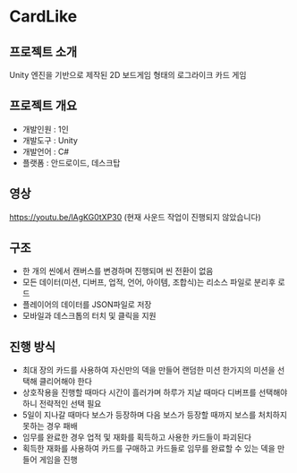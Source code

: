 # CardLike
 
## 프로젝트 소개
Unity 엔진을 기반으로 제작된 2D 보드게임 형태의 로그라이크 카드 게임

## 프로젝트 개요
- 개발인원 : 1인
- 개발도구 : Unity
- 개발언어 : C#
- 플랫폼 : 안드로이드, 데스크탑

## 영상
https://youtu.be/lAgKG0tXP30 (현재 사운드 작업이 진행되지 않았습니다)

## 구조
- 한 개의 씬에서 캔버스를 변경하며 진행되며 씬 전환이 없음
- 모든 데이터(미션, 디버프, 업적, 언어, 아이템, 조합식)는 리소스 파일로 분리후 로드
- 플레이어의 데이터를 JSON파일로 저장
- 모바일과 데스크톱의 터치 및 클릭을 지원

## 진행 방식
- 최대 장의 카드를 사용하여 자신만의 덱을 만들어 랜덤한 미션 한가지의 미션을 선택해 클리어해야 한다
- 상호작용을 진행할 때마다 시간이 흘러가며 하루가 지날 때마다 디버프를 선택해야 하니 전략적인 선택 필요
- 5일이 지나갈 때마다 보스가 등장하며 다음 보스가 등장할 때까지 보스를 처치하지 못하는 경우 패배
- 임무를 완료한 경우 업적 및 재화를 획득하고 사용한 카드들이 파괴된다
- 획득한 재화를 사용하여 카드를 구매하고 카드들로 임무를 완료할 수 있는 덱을 만들어 게임을 진행
